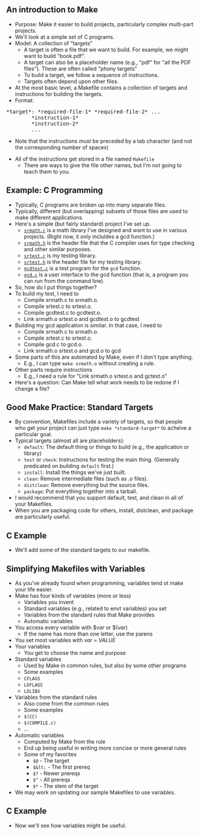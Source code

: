 ---
---
An introduction to Make
-----------------------

* Purpose: Make it easier to build projects, particularly complex multi-part 
  projects.
* We'll look at a simple set of C programs.
* Model: A collection of "targets"
    * A target is often a file that we want to build.  For example, we might
      want to build "book.pdf".
    * A target can also be a placeholder name (e.g., "pdf" for "all the PDF  
      files").  These are often called "phony targets"
    * To build a target, we follow a sequence of instructions.
    * Targets often depend upon other files.
* At the most basic level, a Makefile contains a collection of targets
  and instructions for building the targets.
* Format: 
<pre>
*target*: *required-file-1* *required-file-2* ...
        *instruction-1*
        *instruction-2*
        ...
</pre>
  + Note that the instructions *must* be preceded by a tab character (and not the corresponding number of spaces)
* All of the instructions get stored in a file named `Makefile`
    * There are ways to give the file other names, but I'm not going to teach
      them to you.

Example: C Programming
----------------------

* Typically, C programs are broken up into many separate files.
* Typically, different (but overlapping) subsets of those files are used
  to make different applications.
* Here's a simple (but fairly standard) project I've set up.
    * [`srmath.c`](../examples/make/gcd/srmath.c)
      is a math library I've designed and want to use in various projects.
      (Right now, it only incluldes a gcd function.)
    * [`srmath.h`](../examples/make/gcd/srmath.h)
      is the header file that the C compiler uses for type checking and
      other similar purposes.
    * [`srtest.c`](../examples/make/gcd/srtest.c)
      is my testing library.
    * [`srtest.h`](../examples/make/gcd/srtest.h)
      is the header file for my testing library.
    * [`gcdtest.c`](../examples/make/gcd/gcdtest.c)
      is a test program for the `gcd` function.
    * [`gcd.c`](../examples/make/gcd/gcd.c)
      is a user interface to the gcd function (that is, a program you can run
      from the command line).
* So, how do I put things together?
* To build my test, I need to
    * Compile srmath.c to srmath.o.
    * Compile srtest.c to srtest.o.
    * Compile gcdtest.c to gcdtest.o.
    * Link srmath.o srtest.o and gcdtest.o to gcdtest
* Building my gcd application is similar.  In that case, I need to
    * Compile srmath.c to srmath.o.
    * Compile srtest.c to srtest.o.
    * Compile gcd.c to gcd.o.
    * Link srmath.o srtest.o and gcd.o to gcd
* Some parts of this are automated by Make, even if I don't type anything.
    * E.g., I can type `make srmath.o` without creating a rule.
* Other parts require instructions
    * E.g., I need a rule for "Link srmath.o srtest.o and gctest.o"
* Here's a question: Can Make tell what work needs to be redone if I
  change a file?

Good Make Practice: Standard Targets
------------------------------------

* By convention, Makefiles include a variety of targets, so that people who
  get your project can just type `make *standard-target*`
  to acheive a particular goal.
* Typical targets (almost all are placeholders):
    * `default`: The default thing or things to build (e.g.,
    the application or library)
    * `test` or `check`: Instructions for testing the
    main thing.  (Generally predicated on building `default`
    first.)
    * `install`: Install the things we've just built.
    * `clean`: Remove intermediate files (such as .o files).
    * `distclean`: Remove everything but the source files.
    * `package`: Put everything together into a tarball.
* I would recommend that you support default, test, and clean in all of
  your Makefiles.
* When you are packaging code for others, install, distclean, and package
  are particularly useful.

C Example
---------

* We'll add some of the standard targets to our makefile.

Simplifying Makefiles with Variables
------------------------------------

* As you've already found when programming, variables tend ot make your 
  life easier.
* Make has four kinds of variables (more or less)
    * Variables you invent
    * Standard variables (e.g., related to envt variables) you set
    * Variables from the standard rules that Make provides
    * Automatic variables
* You access every variable with $*var* or $(*var*)
    * If the name has more than one letter, use the parens
* You set most variables with *var* = *VALUE*
* Your variables
    * You get to choose the name and purpose
* Standard variables 
    * Used by Make in common rules, but also by some other programs
    * Some examples
    - `CFLAGS`
    - `LDFLAGS`
    - `LDLIBS`
* Variables from the standard rules
    * Also  come from the common rules
    * Some examples
    - `$(CC)`
    - `$(COMPILE.c)`
    - ...
* Automatic variables
    * Computed by Make from the rule
    * End up being useful in writing more concise or more general rules
    * Some of my favorites
        * `$@` - The target
        * `$&lt;` - The first prereq
        * `$?` - Newer prereqs
        * `$^` - All prereqs
        * `$*` - The stem of the target
* We may work on updating our sample Makefiles to use variables.

C Example
---------

* Now we'll see how variables might be useful.

